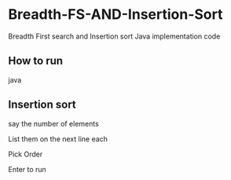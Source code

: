 # Breadth-FS-AND-Insertion-Sort
Breadth First search and Insertion sort Java implementation code

## How to run
java <filename>

## Insertion sort
say the number of elements

List them on the next line each

Pick Order

Enter to run